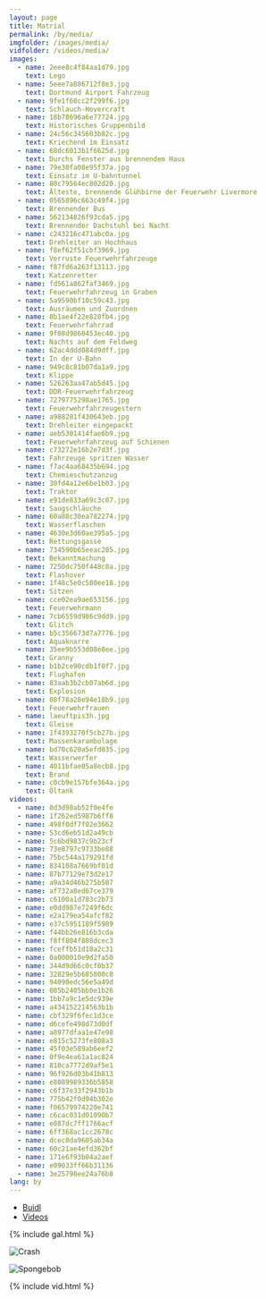 ```yaml
---
layout: page
title: Matrial
permalink: /by/media/
imgfolder: /images/media/
vidfolder: /videos/media/
images:
  - name: 2eee8c4f84aa1d79.jpg
    text: Lego
  - name: 5eee7a886712f8e3.jpg
    text: Dortmund Airport Fahrzeug
  - name: 9fe1f60cc2f299f6.jpg
    text: Schlauch-Hovercraft
  - name: 18b78696a6e77724.jpg
    text: Historisches Gruppenbild
  - name: 24c56c345603b82c.jpg
    text: Kriechend im Einsatz
  - name: 68dc6013b1f6625d.jpg
    text: Durchs Fenster aus brennendem Haus
  - name: 79e30fa08e95f37a.jpg
    text: Einsatz im U-bahntunnel
  - name: 80c79564ec802d20.jpg
    text: Älteste, brennende Glühbirne der Feuerwehr Livermore
  - name: 0565896c663c49f4.jpg
    text: Brennender Bus
  - name: 562134826f93cda5.jpg
    text: Brennender Dachstuhl bei Nacht
  - name: c243216c471abc0a.jpg
    text: Drehleiter an Hochhaus
  - name: f8ef62f51cbf3969.jpg
    text: Verruste Feuerwehrfahrzeuge
  - name: f87fd6a263f13113.jpg
    text: Katzenretter
  - name: fd561a862faf3469.jpg
    text: Feuerwehrfahrzeug in Graben
  - name: 5a9590bf10c59c43.jpg
    text: Ausräumen und Zuordnen
  - name: 8b1ae4f22e828fb4.jpg
    text: Feuerwehrfahrrad
  - name: 9f08d9860453ec40.jpg
    text: Nachts auf dem Feldweg
  - name: 62ac4ddd084d9dff.jpg
    text: In der U-Bahn
  - name: 949c8c81b07da1a9.jpg
    text: Klippe
  - name: 526263aa47ab5d45.jpg
    text: DDR-Feuerwehrfahrzeug
  - name: 7279775298ae1765.jpg
    text: Feuerwehrfahrzeugestern
  - name: a988281f430643eb.jpg
    text: Drehleiter eingepackt
  - name: aeb5301414fae6b9.jpg
    text: Feuerwehrfahrzeug auf Schienen
  - name: c73272e16b2e7d3f.jpg
    text: Fahrzeuge spritzen Wasser
  - name: f7ac4aa68435b694.jpg
    text: Chemieschutzanzug
  - name: 30fd4a12e6be1b03.jpg
    text: Traktor
  - name: e91de833a69c3c87.jpg
    text: Saugschläuche
  - name: 60a88c30ea782274.jpg
    text: Wasserflaschen
  - name: 4630e3d60ae395a5.jpg
    text: Rettungsgasse
  - name: 734590b65eeac285.jpg
    text: Bekanntmachung
  - name: 7250dc750f448c8a.jpg
    text: Flashover
  - name: 1f48c5e0c580ee18.jpg
    text: Sitzen
  - name: cce02ea9ae653156.jpg
    text: Feuerwehrmann
  - name: 7cb6559d986c9dd9.jpg
    text: Glitch
  - name: b5c356673d7a7776.jpg
    text: Aquaknarre
  - name: 35ee9b553d08e8ee.jpg
    text: Granny
  - name: b1b2ce90cdb1f0f7.jpg
    text: Flughafen
  - name: 83aab3b2cb07ab6d.jpg
    text: Explosion
  - name: 08f78a28e94e18b9.jpg
    text: Feuerwehrfrauen
  - name: laeuftpis3h.jpg
    text: Gleise
  - name: 1f4393270f5cb27b.jpg
    text: Massenkarambolage
  - name: bd70c620a5efd035.jpg
    text: Wasserwerfer
  - name: 4011bfae05a8ecb8.jpg
    text: Brand
  - name: c0cb9e157bfe364a.jpg
    text: Öltank
videos:
  - name: 0d3d98ab52f0e4fe
  - name: 1f262ed5987b6ff8
  - name: 498f0df7f02e3662
  - name: 53cd6eb51d2a49cb
  - name: 5c6bd9837c9b23cf
  - name: 73e8797c9733be88
  - name: 75bc544a179291fd
  - name: 834108a7669bf01d
  - name: 87b77129e73d2e17
  - name: a9a34d46b275b587
  - name: af732a8ed67ce379
  - name: c6100a1d783c2b73
  - name: e0dd987e7249f6dc
  - name: e2a179ea54afcf82
  - name: e37c5951189f5989
  - name: f44bb26e816b3cda
  - name: f8ff804f808dcec3
  - name: fceffb51d18a2c31
  - name: 0a000010e9d2fa50
  - name: 344d9d66c0cf0b37
  - name: 32829e5b685800c8
  - name: 94090edc56e5a49d
  - name: 085b2405bb0e1b26
  - name: 1bb7a9c1e5dc939e
  - name: a434152214563b1b
  - name: cbf329f6fec1d3ce
  - name: d6cefe498d73d0df
  - name: a8977dfaa1e47e98
  - name: e815c5273fe808a3
  - name: 45f03e589ab6eef2
  - name: 0f9e4ea61a1ac824
  - name: 810ca7772d9af5e1
  - name: 96f926d03b41b813
  - name: e8089989336b5858
  - name: c6f37e33f2943b1b
  - name: 775b42f0d94b302e
  - name: f06579974220e741
  - name: c6cac031d01090b7
  - name: e887dc7ff1766acf
  - name: 6ff368ac1cc2678c
  - name: dcec0da9605ab34a
  - name: 60c21ae4efd362bf
  - name: 171e6f93b04a2aef
  - name: e09033ff66b31136
  - name: 3e25798ee24a76b8
lang: by
---
```


<ul class="nav nav-tabs">
  <li class="active"><a data-toggle="tab" href="#bilder">Buidl</a></li>
  <li><a data-toggle="tab" href="#videos">Videos</a></li>
</ul>

<div class="tab-content">
  <div id="bilder" class="tab-pane fade in active" markdown="1">
{% include gal.html %}

![Crash](/images/media/efacc3a1c117821d.gif)

![Spongebob](/images/media/a148feb684f37282.gif)
  </div>
  <div id="videos" class="tab-pane fade">
{% include vid.html %}
  </div>
</div>
